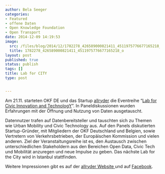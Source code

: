 ```yaml
---
author: Bela Seeger
categories:
- Featured
- offene Daten
- Open Knowledge Foundation
- Open Transport
date: 2014-12-09 14:19:53
image:
  src: /files/blog/2014/12/1782278_426589000821411_4511975776677165218_o-415x276.jpg
  title: 1782278_426589000821411_4511975776677165218_o
layout: post
published: true
status: publish
tags: []
title: Lab for CITY
type: post


---
```


Am 21.11. starteten OKF DE und das Startup [allryder](http://www.allryder.com/) die Eventreihe “[Lab for Civic Innovation and TechnologY](http://labforcity.org/)”. In Paneldiskussionen wurden Erfahrungen mit der Öffnung und Nutzung von Daten ausgetauscht.

Datennutzer trafen auf Datenbereitsteller und tauschten sich zu Themen wie Urban Mobility und Civic Technology aus. Auf den Panels diskutierten Startup-Gründer, mit Mitgliedern der OKF Deutschland und Belgien, sowie Vertretern von Verkehrsbetrieben, der Europäischen Kommission und vielen anderen. Ziel der Veranstaltungsreihe ist es, den Austausch zwischen unterschiedlichen Stakeholdern aus den Bereichen Open Data, Civic Tech und Mobilität anzuregen und neue Impulse zu geben. Das nächste Lab for the City wird in Istanbul stattfinden.

Weitere Impressionen gibt es auf der [allryder Website ](http://www.allryder.com/lab-city-retrospective/)und auf [Facebook](https://www.facebook.com/media/set/?set=a.426588534154791.1073741837.275692779244368&type=3).